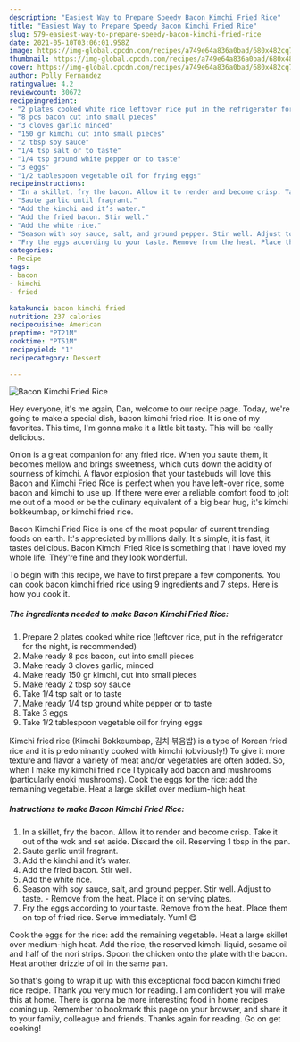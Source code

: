 ```yaml
---
description: "Easiest Way to Prepare Speedy Bacon Kimchi Fried Rice"
title: "Easiest Way to Prepare Speedy Bacon Kimchi Fried Rice"
slug: 579-easiest-way-to-prepare-speedy-bacon-kimchi-fried-rice
date: 2021-05-10T03:06:01.958Z
image: https://img-global.cpcdn.com/recipes/a749e64a836a0bad/680x482cq70/bacon-kimchi-fried-rice-recipe-main-photo.jpg
thumbnail: https://img-global.cpcdn.com/recipes/a749e64a836a0bad/680x482cq70/bacon-kimchi-fried-rice-recipe-main-photo.jpg
cover: https://img-global.cpcdn.com/recipes/a749e64a836a0bad/680x482cq70/bacon-kimchi-fried-rice-recipe-main-photo.jpg
author: Polly Fernandez
ratingvalue: 4.2
reviewcount: 30672
recipeingredient:
- "2 plates cooked white rice leftover rice put in the refrigerator for the night is recommended"
- "8 pcs bacon cut into small pieces"
- "3 cloves garlic minced"
- "150 gr kimchi cut into small pieces"
- "2 tbsp soy sauce"
- "1/4 tsp salt or to taste"
- "1/4 tsp ground white pepper or to taste"
- "3 eggs"
- "1/2 tablespoon vegetable oil for frying eggs"
recipeinstructions:
- "In a skillet, fry the bacon. Allow it to render and become crisp. Take it out of the wok and set aside. Discard the oil. Reserving 1 tbsp in the pan."
- "Saute garlic until fragrant."
- "Add the kimchi and it’s water."
- "Add the fried bacon. Stir well."
- "Add the white rice."
- "Season with soy sauce, salt, and ground pepper. Stir well. Adjust to taste. Remove from the heat. Place it on serving plates."
- "Fry the eggs according to your taste. Remove from the heat. Place them on top of fried rice. Serve immediately. Yum! 😋"
categories:
- Recipe
tags:
- bacon
- kimchi
- fried

katakunci: bacon kimchi fried 
nutrition: 237 calories
recipecuisine: American
preptime: "PT21M"
cooktime: "PT51M"
recipeyield: "1"
recipecategory: Dessert

---
```



![Bacon Kimchi Fried Rice](https://img-global.cpcdn.com/recipes/a749e64a836a0bad/680x482cq70/bacon-kimchi-fried-rice-recipe-main-photo.jpg)

Hey everyone, it's me again, Dan, welcome to our recipe page. Today, we're going to make a special dish, bacon kimchi fried rice. It is one of my favorites. This time, I'm gonna make it a little bit tasty. This will be really delicious.

Onion is a great companion for any fried rice. When you saute them, it becomes mellow and brings sweetness, which cuts down the acidity of sourness of kimchi. A flavor explosion that your tastebuds will love this Bacon and Kimchi Fried Rice is perfect when you have left-over rice, some bacon and kimchi to use up. If there were ever a reliable comfort food to jolt me out of a mood or be the culinary equivalent of a big bear hug, it&#39;s kimchi bokkeumbap, or kimchi fried rice.

Bacon Kimchi Fried Rice is one of the most popular of current trending foods on earth. It's appreciated by millions daily. It's simple, it is fast, it tastes delicious. Bacon Kimchi Fried Rice is something that I have loved my whole life. They're fine and they look wonderful.


To begin with this recipe, we have to first prepare a few components. You can cook bacon kimchi fried rice using 9 ingredients and 7 steps. Here is how you cook it.

<!--inarticleads1-->

##### The ingredients needed to make Bacon Kimchi Fried Rice:

1. Prepare 2 plates cooked white rice (leftover rice, put in the refrigerator for the night, is recommended)
1. Make ready 8 pcs bacon, cut into small pieces
1. Make ready 3 cloves garlic, minced
1. Make ready 150 gr kimchi, cut into small pieces
1. Make ready 2 tbsp soy sauce
1. Take 1/4 tsp salt or to taste
1. Make ready 1/4 tsp ground white pepper or to taste
1. Take 3 eggs
1. Take 1/2 tablespoon vegetable oil for frying eggs


Kimchi fried rice (Kimchi Bokkeumbap, 김치 볶음밥) is a type of Korean fried rice and it is predominantly cooked with kimchi (obviously!) To give it more texture and flavor a variety of meat and/or vegetables are often added. So, when I make my kimchi fried rice I typically add bacon and mushrooms (particularly enoki mushrooms). Cook the eggs for the rice: add the remaining vegetable. Heat a large skillet over medium-high heat. 

<!--inarticleads2-->

##### Instructions to make Bacon Kimchi Fried Rice:

1. In a skillet, fry the bacon. Allow it to render and become crisp. Take it out of the wok and set aside. Discard the oil. Reserving 1 tbsp in the pan.
1. Saute garlic until fragrant.
1. Add the kimchi and it’s water.
1. Add the fried bacon. Stir well.
1. Add the white rice.
1. Season with soy sauce, salt, and ground pepper. Stir well. Adjust to taste. - Remove from the heat. Place it on serving plates.
1. Fry the eggs according to your taste. Remove from the heat. Place them on top of fried rice. Serve immediately. Yum! 😋


Cook the eggs for the rice: add the remaining vegetable. Heat a large skillet over medium-high heat. Add the rice, the reserved kimchi liquid, sesame oil and half of the nori strips. Spoon the chicken onto the plate with the bacon. Heat another drizzle of oil in the same pan. 

So that's going to wrap it up with this exceptional food bacon kimchi fried rice recipe. Thank you very much for reading. I am confident you will make this at home. There is gonna be more interesting food in home recipes coming up. Remember to bookmark this page on your browser, and share it to your family, colleague and friends. Thanks again for reading. Go on get cooking!
